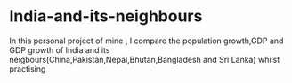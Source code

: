 # India-and-its-neighbours
In this personal project of mine , I compare the population growth,GDP and GDP growth of India and its neigbours(China,Pakistan,Nepal,Bhutan,Bangladesh and Sri Lanka) whilst practising 

